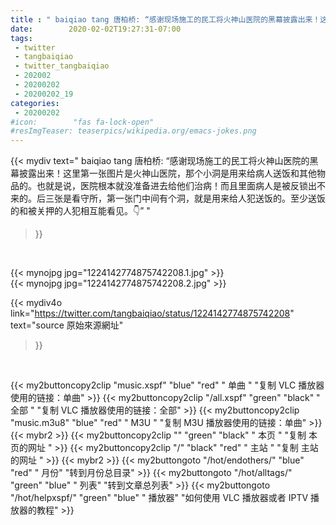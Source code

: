 ```yaml
---
title : " baiqiao tang 唐柏桥: “感谢现场施工的民工将火神山医院的黑幕披露出来！这里第一张图片是火神山医院，那个小洞是用来给病人送饭和其他物品的。也就是说，医院根本就没准备进去给他们治病！而且里面病人是被反锁出不来的。后三张是看守所，第一张门中间有个洞，就是用来给人犯送饭的。至少送饭的和被关押的人犯相互能看见。👇”  "
date:        2020-02-02T19:27:31-07:00
tags:
 - twitter
 - tangbaiqiao
 - twitter_tangbaiqiao
 - 202002
 - 20200202
 - 20200202_19
categories:
 - 20200202
#icon:        "fas fa-lock-open"
#resImgTeaser: teaserpics/wikipedia.org/emacs-jokes.png
---
```


{{< mydiv text=" baiqiao tang 唐柏桥: “感谢现场施工的民工将火神山医院的黑幕披露出来！这里第一张图片是火神山医院，那个小洞是用来给病人送饭和其他物品的。也就是说，医院根本就没准备进去给他们治病！而且里面病人是被反锁出不来的。后三张是看守所，第一张门中间有个洞，就是用来给人犯送饭的。至少送饭的和被关押的人犯相互能看见。👇”  "
>}}
<br>


 {{< mynojpg jpg="1224142774875742208.1.jpg" >}}<br>  {{< mynojpg jpg="1224142774875742208.2.jpg" >}}<br> 



{{< mydiv4o link="https://twitter.com/tangbaiqiao/status/1224142774875742208"
text="source 原始來源網址"
>}}


<br>



{{< my2buttoncopy2clip "music.xspf"        "blue"   "red"    " 单曲 "  "复制 VLC 播放器使用的链接：单曲" >}} {{< my2buttoncopy2clip "/all.xspf"         "green"  "black"  " 全部 "  "复制 VLC 播放器使用的链接：全部" >}} {{< my2buttoncopy2clip "music.m3u8"        "blue"   "red"    " M3U  "    "复制 M3U 播放器使用的链接：单曲" >}} {{< mybr2 >}} {{< my2buttoncopy2clip ""                  "green"  "black"  " 本页 "    "复制 本页的网址 " >}} {{< my2buttoncopy2clip "/"                 "black"  "red"    " 主站 "    "复制 主站的网址 " >}} {{< mybr2 >}} {{< my2buttongoto      "/hot/endothers/"   "blue"   "red"    " 月份"   "转到月份总目录" >}} {{< my2buttongoto      "/hot/alltags/"     "green"  "blue"   " 列表"   "转到文章总列表" >}} {{< my2buttongoto      "/hot/helpxspf/"    "green"  "blue"   " 播放器" "如何使用 VLC 播放器或者 IPTV 播放器的教程" >}} 
